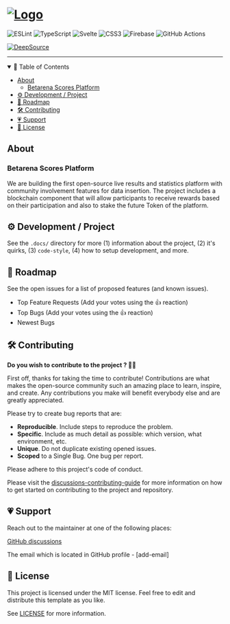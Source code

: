 <!--
▓ Betarena Branding
-->

<h1
  align="left"
>
  <a
    href="https://github.com/dec0dOS/amazing-github-template"
  >
    <img
      src="https://user-images.githubusercontent.com/20924663/148760091-dea6a851-1aa9-4dbb-ac29-59f2ce2ad493.png" alt="Logo"
    />
  </a>
</h1>

<!--
▓ Repository badge(s)
-->

![ESLint](https://img.shields.io/badge/ESLint-4B3263?style=for-the-badge&logo=eslint&logoColor=white)
![TypeScript](https://img.shields.io/badge/typescript-%23007ACC.svg?style=for-the-badge&logo=typescript&logoColor=white)
![Svelte](https://img.shields.io/badge/svelte-%23f1413d.svg?style=for-the-badge&logo=svelte&logoColor=white)
![CSS3](https://img.shields.io/badge/css3-%231572B6.svg?style=for-the-badge&logo=css3&logoColor=white)
![Firebase](https://img.shields.io/badge/Firebase-039BE5?style=for-the-badge&logo=Firebase&logoColor=white)
![GitHub Actions](https://img.shields.io/badge/github%20actions-%232671E5.svg?style=for-the-badge&logo=githubactions&logoColor=white)

[![DeepSource](https://deepsource.io/gh/Betarena/scores.svg/?label=active+issues&token=fz7n_ybCLUD7T9tvU2qY6yoU)](https://deepsource.io/gh/Betarena/scores/?ref=repository-badge)

---

<details open="open">
<summary>📑 Table of Contents</summary>

- [About](#about)
  - [Betarena Scores Platform](#betarena-scores-platform)
- [⚙ Development / Project](#-development--project)
- [🚦 Roadmap](#-roadmap)
- [🛠 Contributing](#-contributing)
- [💗 Support](#-support)
- [📌 License](#-license)
</details>

## About

### Betarena Scores Platform

We are building the first open-source live results and statistics platform with community involvement features for data insertion. The project includes a blockchain component that will allow participants to receive rewards based on their participation and also to stake the future Token of the platform.

## ⚙ Development / Project

See the `.docs/` directory for more (1) information about the project, (2) it's quirks, (3) `code-style`, (4) how to setup development, and more.

## 🚦 Roadmap

See the open issues for a list of proposed features (and known issues).

- Top Feature Requests (Add your votes using the 👍 reaction)
- Top Bugs (Add your votes using the 👍 reaction)
- Newest Bugs

## 🛠 Contributing

**Do you wish to contribute to the project ? 🚀🥳**

First off, thanks for taking the time to contribute! Contributions are what makes the open-source community such an amazing place to learn, inspire, and create. Any contributions you make will benefit everybody else and are greatly appreciated.

Please try to create bug reports that are:

- __Reproducible__. Include steps to reproduce the problem.
- __Specific__. Include as much detail as possible: which version, what environment, etc.
- __Unique__. Do not duplicate existing opened issues.
- __Scoped__ to a Single Bug. One bug per report.

Please adhere to this project's code of conduct.

Please visit the [discussions-contributing-guide](https://github.com/Betarena/scores/discussions/122) for more information on how to get started on contributing to the project and repository.

## 💗 Support

Reach out to the maintainer at one of the following places:

[GitHub discussions](https://github.com/Betarena/scores/discussions)

The email which is located in GitHub profile - [add-email]

## 📌 License

This project is licensed under the MIT license. Feel free to edit and distribute this template as you like.

See [LICENSE](LICENSE) for more information.
